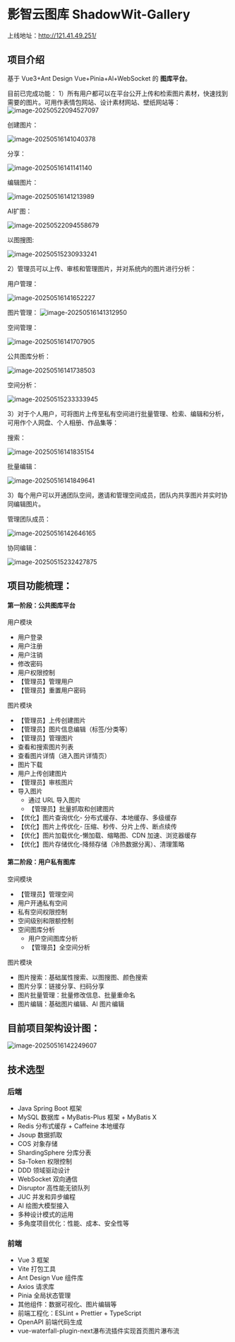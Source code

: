 # 影智云图库 ShadowWit-Gallery

上线地址：http://121.41.49.251/

## 项目介绍
基于 Vue3+Ant Design Vue+Pinia+Al+WebSocket 的 **图库平台**。

目前已完成功能：
1）所有用户都可以在平台公开上传和检索图片素材，快速找到需要的图片。可用作表情包网站、设计素材网站、壁纸网站等：
![image-20250522094527097](assets/image-20250522094527097.png)

创建图片：

![image-20250516141040378](assets/image-20250516141040378.png)

分享：

![image-20250516141141140](assets/image-20250516141141140.png)

编辑图片：

![image-20250516141213989](assets/image-20250516141213989.png)

AI扩图：

![image-20250522094558679](assets/image-20250522094558679.png)

以图搜图:

![image-20250515230933241](assets/image-20250515230933241.png)

2）管理员可以上传、审核和管理图片，并对系统内的图片进行分析：

用户管理：

![image-20250516141652227](assets/image-20250516141652227.png)

图片管理：
![image-20250516141312950](assets/image-20250516141312950.png)

空间管理：

![image-20250516141707905](assets/image-20250516141707905.png)

公共图库分析：

![image-20250516141738503](assets/image-20250516141738503.png)

空间分析：

![image-20250515233333945](assets/image-20250515233333945.png)

3）对于个人用户，可将图片上传至私有空间进行批量管理、检索、编辑和分析，可用作个人网盘、个人相册、作品集等：

搜索：

![image-20250516141835154](assets/image-20250516141835154.png)

批量编辑：

![image-20250516141849641](assets/image-20250516141849641.png)

3）每个用户可以开通团队空间，邀请和管理空间成员，团队内共享图片并实时协同编辑图片。

管理团队成员：

![image-20250516142646165](assets/image-20250516142646165.png)

协同编辑：

![image-20250515232427875](assets/image-20250515232427875.png)

## 项目功能梳理：

#### 第一阶段：公共图库平台
用户模块 

+ 用户登录 
+ 用户注册 
+ 用户注销 
+ 修改密码
+ 用户权限控制 
+ 【管理员】管理用户
+ 【管理员】重置用户密码

图片模块 

+ 【管理员】上传创建图片
+ 【管理员】图片信息编辑（标签/分类等）
+ 【管理员】管理图片 
+  查看和搜索图片列表 
+ 查看图片详情（进入图片详情页）
+ 图片下载 
+ 用户上传创建图片 
+ 【管理员】审核图片 
+ 导入图片 
    - 通过 URL 导入图片 
    - 【管理员】批量抓取和创建图片
+ 【优化】图片查询优化- 分布式缓存、本地缓存、多级缓存 
+ 【优化】图片上传优化- 压缩、秒传、分片上传、断点续传 
+ 【优化】图片加载优化-懒加载、缩略图、CDN 加速、浏览器缓存 
+ 【优化】图片存储优化-降频存储（冷热数据分离）、清理策略

#### 第二阶段：用户私有图库
空间模块 

+ 【管理员】管理空间 
+ 用户开通私有空间 
+ 私有空间权限控制 
+ 空间级别和限额控制  
+ 空间图库分析 
    - 用户空间图库分析 
    - 【管理员】全空间分析

图片模块  

+ 图片搜索：基础属性搜索、以图搜图、颜色搜索 
+ 图片分享：链接分享、扫码分享 
+ 图片批量管理：批量修改信息、批量重命名 
+ 图片编辑：基础图片编辑、Al 图片编辑

## 目前项目架构设计图：

![image-20250516142249607](assets/image-20250516142249607.png)

##  技术选型

### 后端

- Java Spring Boot 框架
- MySQL 数据库 + MyBatis-Plus 框架 + MyBatis X
- Redis 分布式缓存 + Caffeine 本地缓存
- Jsoup 数据抓取
- COS 对象存储
-  ShardingSphere 分库分表
-  Sa-Token 权限控制
-  DDD 领域驱动设计
-  WebSocket 双向通信
-  Disruptor 高性能无锁队列
-  JUC 并发和异步编程
-  AI 绘图大模型接入
-  多种设计模式的运用
-  多角度项目优化：性能、成本、安全性等

### 前端

- Vue 3 框架
- Vite 打包工具
- Ant Design Vue 组件库
- Axios 请求库
- Pinia 全局状态管理
- 其他组件：数据可视化、图片编辑等
- 前端工程化：ESLint + Prettier + TypeScript
-  OpenAPI 前端代码生成
- vue-waterfall-plugin-next瀑布流插件实现首页图片瀑布流
